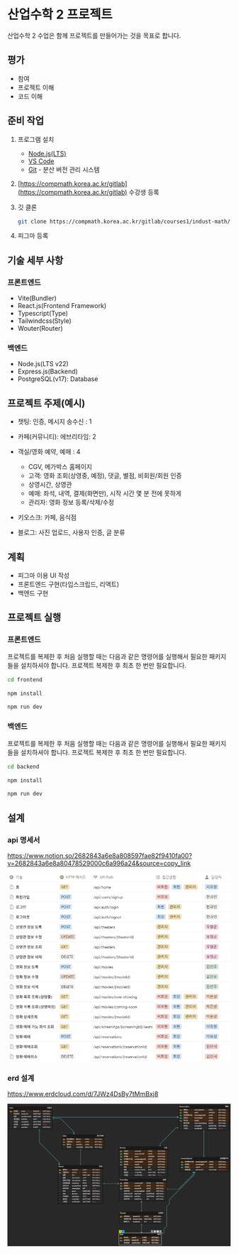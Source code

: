 # 산업수학 2 프로젝트

산업수학 2 수업은 함께 프로젝트를 만들어가는 것을 목표로 합니다.

## 평가

- 참여
- 프로젝트 이해
- 코드 이해

## 준비 작업

1. 프로그램 설치

   - [Node.js(LTS)](https://nodejs.org/ko/download/)
   - [VS Code](https://code.visualstudio.com/download)
   - [Git](https://git-scm.com/downloads) - 분산 버전 관리 시스템

2. [https://compmath.korea.ac.kr/gitlab](https://compmath.korea.ac.kr/gitlab) 수강생 등록

3. 깃 클론

   ```bash
   git clone https://compmath.korea.ac.kr/gitlab/courses1/indust-math/2025-2/2025-industmath-2.git
   ```

4. 피그마 등록

## 기술 세부 사항

### 프론트엔드

- Vite(Bundler)
- React.js(Frontend Framework)
- Typescript(Type)
- Tailwindcss(Style)
- Wouter(Router)

### 백엔드

- Node.js(LTS v22)
- Express.js(Backend)
- PostgreSQL(v17): Database

## 프로젝트 주제(예시)

- 챗팅: 인증, 메시지 송수신 : 1
- 카페(커뮤니티): 에브리타임: 2
- 객실/영화 예약, 예매 : 4

  - CGV, 메가박스 홈페이지
  - 고객: 영화 조회(상영중, 예정), 댓글, 별점, 비회원/회원 인증
  - 상영시간, 상영관
  - 예매: 좌석, 내역, 결제(화면만), 시작 시간 몇 분 전에 못하게
  - 관리자: 영화 정보 등록/삭제/수정

- 키오스크: 카페, 음식점
- 블로그: 사진 업로드, 사용자 인증, 글 분류

## 계획

- 피그마 이용 UI 작성
- 프론트엔드 구현(타입스크립드, 리액트)
- 백엔드 구현

## 프로젝트 실행

### 프론트엔드

프로젝트를 복제한 후 처음 실행할 때는 다음과 같은 명령어를 실행해서 필요한 패키지들을 설치하셔야 합니다. 프로젝트 복제한 후 최초 한 번만 필요합니다.

```bash
cd frontend
```

```bash
npm install
```

```bash
npm run dev
```

### 백엔드

프로젝트를 복제한 후 처음 실행할 때는 다음과 같은 명령어를 실행해서 필요한 패키지들을 설치하셔야 합니다. 프로젝트 복제한 후 최초 한 번만 필요합니다.

```bash
cd backend
```

```bash
npm install
```

```bash
npm run dev
```

## 설계

### api 명세서

https://www.notion.so/2682843a6e8a808597fae82f9410fa00?v=2682843a6e8a80478529000c6a996a24&source=copy_link

![api](img/api.png)

### erd 설계

https://www.erdcloud.com/d/7JWz4DsBy7tMmBxj8

![erd](img/erd.png)
